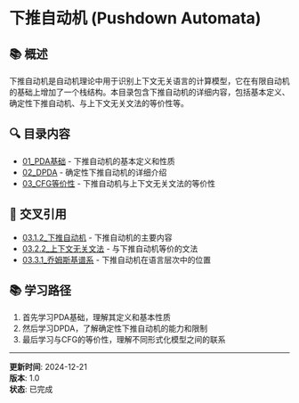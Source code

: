# 下推自动机 (Pushdown Automata)

## 📚 概述

下推自动机是自动机理论中用于识别上下文无关语言的计算模型，它在有限自动机的基础上增加了一个栈结构。本目录包含下推自动机的详细内容，包括基本定义、确定性下推自动机、与上下文无关文法的等价性等。

## 🔍 目录内容

- [01_PDA基础](./01_PDA基础.md) - 下推自动机的基本定义和性质
- [02_DPDA](./02_DPDA.md) - 确定性下推自动机的详细介绍
- [03_CFG等价性](./03_CFG等价性.md) - 下推自动机与上下文无关文法的等价性

## 🔗 交叉引用

- [03.1.2_下推自动机](../03.1.2_下推自动机.md) - 下推自动机的主要内容
- [03.2.2_上下文无关文法](../../03.2.2_上下文无关文法.md) - 与下推自动机等价的文法
- [03.3.1_乔姆斯基谱系](../../03.3.1_乔姆斯基谱系.md) - 下推自动机在语言层次中的位置

## 📚 学习路径

1. 首先学习PDA基础，理解其定义和基本性质
2. 然后学习DPDA，了解确定性下推自动机的能力和限制
3. 最后学习与CFG的等价性，理解不同形式化模型之间的联系

---

**更新时间**: 2024-12-21  
**版本**: 1.0  
**状态**: 已完成
